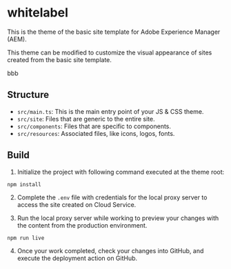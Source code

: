 # whitelabel

This is the theme of the basic site template for Adobe Experience Manager (AEM).

This theme can be modified to customize the visual appearance of sites created from the basic site template.

bbb

## Structure

* `src/main.ts`: This is the main entry point of your JS & CSS theme.
* `src/site`: Files that are generic to the entire site.
* `src/components`: Files that are specific to components.
* `src/resources`: Associated files, like icons, logos, fonts.

## Build

1. Initialize the project with following command executed at the theme root:

```
npm install
```

2. Complete the `.env` file with credentials for the local proxy server to access the site created on Cloud Service.

3. Run the local proxy server while working to preview your changes with the content from the production environment.

```
npm run live
```

4. Once your work completed, check your changes into GitHub, and execute the deployment action on GitHub.
